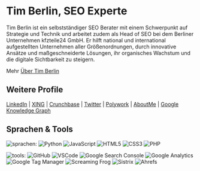 <div itemscope itemtype="https://schema.org/Person">
    <h1>
        <span itemprop="name">Tim Berlin</span>, 
        <span itemprop="hasOccupation" itemscope itemtype="https://schema.org/Occupation">SEO Experte</span>
    </h1>
    <p itemprop="description">
        Tim Berlin ist ein selbstständiger SEO Berater mit einem Schwerpunkt auf Strategie und Technik und arbeitet zudem als Head of SEO bei dem Berliner Unternehmen kfzteile24 GmbH. Er hilft national und international aufgestellten Unternehmen aller Größenordnungen, durch innovative Ansätze und maßgeschneiderte Lösungen, ihr organisches Wachstum und die digitale Sichtbarkeit zu steigern.
    </p>
    <p>
        Mehr <a href="https://timberlin.de/ueber-mich/" target="_blank" rel="noopener" itemprop="url">Über Tim Berlin</a>
    </p>
    <h2>Weitere Profile</h2>
    <div class="textblock">
        <p>
            <a href="https://de.linkedin.com/in/timberlin" target="_blank" rel="noopener" itemprop="sameAs">LinkedIn</a> | 
            <a href="https://www.xing.com/profile/Tim_Berlin" target="_blank" rel="noopener" itemprop="sameAs">XING</a> | 
            <a href="https://www.crunchbase.com/person/tim-berlin" target="_blank" rel="noopener" itemprop="sameAs">Crunchbase</a> | 
            <a href="https://twitter.com/tb_berlin" target="_blank" rel="noopener" itemprop="sameAs">Twitter</a> | 
            <a href="https://www.polywork.com/tim_berlin" target="_blank" rel="noopener" itemprop="sameAs">Polywork</a> | 
            <a href="https://about.me/timberlin" target="_blank" rel="noopener" itemprop="sameAs">AboutMe</a> | 
            <a href="https://www.google.com/search?kgmid=/g/11kpr0db52" target="_blank" rel="noopener" itemprop="sameAs">Google Knowledge Graph</a>
        </p>
    </div>
</div>
<h2>Sprachen & Tools</h2>

![sprachen:](https://img.shields.io/badge/sprachen%3A-111111?style=flat-square&labelColor=111111&color=111111)
![Python](https://img.shields.io/badge/-Python-2C3E50?style=flat-square&logo=python&logoColor=7f8c8d&labelColor=34495e&color=34495e)
![JavaScript](https://img.shields.io/badge/-JavaScript-2C3E50?style=flat-square&logo=javascript&logoColor=7f8c8d&labelColor=34495e&color=34495e)
![HTML5](https://img.shields.io/badge/-HTML5-2C3E50?style=flat-square&logo=html5&logoColor=7f8c8d&labelColor=34495e&color=34495e)
![CSS3](https://img.shields.io/badge/-CSS3-2C3E50?style=flat-square&logo=css3&logoColor=7f8c8d&labelColor=34495e&color=34495e)
![PHP](https://img.shields.io/badge/-PHP-2C3E50?style=flat-square&logo=php&logoColor=7f8c8d&labelColor=34495e&color=34495e)

![tools:](https://img.shields.io/badge/tools%3A-111111?style=flat-square&labelColor=111111&color=111111)
![GitHub](https://img.shields.io/badge/GitHub-2C3E50?style=flat-square&logo=github&logoColor=7f8c8d&color=2C3E50)
![VSCode](https://img.shields.io/badge/VSCode-2C3E50?style=flat-square&logo=visual-studio-code&logoColor=7f8c8d&color=2C3E50)
![Google Search Console](https://img.shields.io/badge/GoogleSearchConsole-2C3E50?style=flat-square&logo=google-search-console&logoColor=7f8c8d&color=2C3E50)
![Google Analytics](https://img.shields.io/badge/GoogleAnalytics-2C3E50?style=flat-square&logo=google-analytics&logoColor=7f8c8d&color=2C3E50)
![Google Tag Manager](https://img.shields.io/badge/GoogleTagManager-2C3E50?style=flat-square&logo=google-tag-manager&logoColor=7f8c8d&color=2C3E50)
![Screaming Frog](https://img.shields.io/badge/ScreamingFrog-2C3E50?style=flat-square&color=2C3E50)
![Sistrix](https://img.shields.io/badge/Sistrix-2C3E50?style=flat-square&color=2C3E50)
![Ahrefs](https://img.shields.io/badge/Ahrefs-2C3E50?style=flat-square&color=2C3E50)
